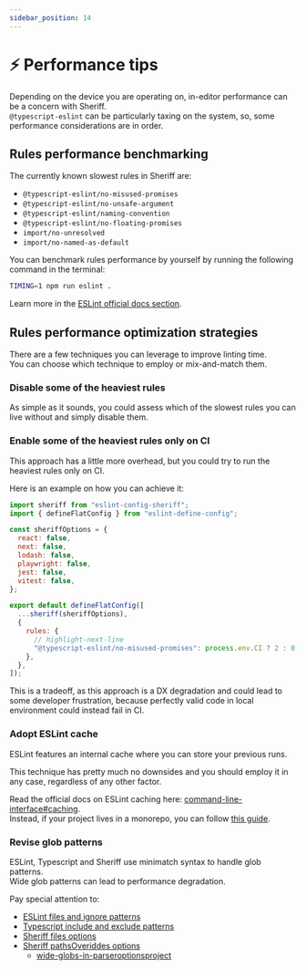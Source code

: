 ```yaml
---
sidebar_position: 14
---
```


# ⚡ Performance tips

Depending on the device you are operating on, in-editor performance can be a concern with Sheriff. <br />
`@typescript-eslint` can be particularly taxing on the system, so, some performance considerations are in order.

## Rules performance benchmarking

The currently known slowest rules in Sheriff are:

- `@typescript-eslint/no-misused-promises`
- `@typescript-eslint/no-unsafe-argument`
- `@typescript-eslint/naming-convention`
- `@typescript-eslint/no-floating-promises`
- `import/no-unresolved`
- `import/no-named-as-default`

You can benchmark rules performance by yourself by running the following command in the terminal:

```bash npm2yarn
TIMING=1 npm run eslint .
```

Learn more in the [ESLint official docs section](https://eslint.org/docs/latest/extend/custom-rules#profile-rule-performance).

## Rules performance optimization strategies

There are a few techniques you can leverage to improve linting time. <br />
You can choose which technique to employ or mix-and-match them.

### Disable some of the heaviest rules

As simple as it sounds, you could assess which of the slowest rules you can live without and simply disable them.

### Enable some of the heaviest rules only on CI

This approach has a little more overhead, but you could try to run the heaviest rules only on CI.

Here is an example on how you can achieve it:

```js title="eslint.config.js"
import sheriff from "eslint-config-sheriff";
import { defineFlatConfig } from "eslint-define-config";

const sheriffOptions = {
  react: false,
  next: false,
  lodash: false,
  playwright: false,
  jest: false,
  vitest: false,
};

export default defineFlatConfig([
  ...sheriff(sheriffOptions),
  {
    rules: {
      // highlight-next-line
      "@typescript-eslint/no-misused-promises": process.env.CI ? 2 : 0,
    },
  },
]);
```

This is a tradeoff, as this approach is a DX degradation and could lead to some developer frustration, because perfectly valid code in local environment could instead fail in CI.

### Adopt ESLint cache

ESLint features an internal cache where you can store your previous runs.

This technique has pretty much no downsides and you should employ it in any case, regardless of any other factor.

Read the official docs on ESLint caching here: [command-line-interface#caching](https://eslint.org/docs/latest/use/command-line-interface#caching). <br />
Instead, if your project lives in a monorepo, you can follow [this guide](https://www.shew.dev/monorepos/guardrails/eslint).

### Revise glob patterns

ESLint, Typescript and Sheriff use minimatch syntax to handle glob patterns. <br />
Wide glob patterns can lead to performance degradation.

Pay special attention to:

- [ESLint files and ignore patterns](https://eslint.org/docs/latest/use/configure/configuration-files-new#specifying-files-and-ignores)
- [Typescript include and exclude patterns](https://typescript-eslint.io/linting/troubleshooting/performance-troubleshooting/#wide-includes-in-your-tsconfig)
- [Sheriff files options](./configuration#files)
- [Sheriff pathsOveriddes options](./configuration#pathsoveriddes)
  - [wide-globs-in-parseroptionsproject](https://typescript-eslint.io/linting/typed-linting/monorepos/#wide-globs-in-parseroptionsproject)
